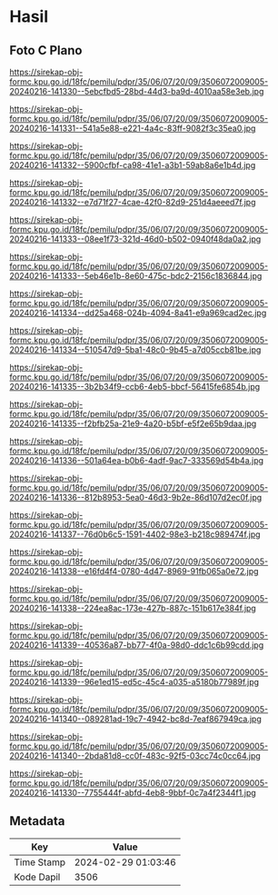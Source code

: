 # Hasil

## Foto C Plano

https://sirekap-obj-formc.kpu.go.id/18fc/pemilu/pdpr/35/06/07/20/09/3506072009005-20240216-141330--5ebcfbd5-28bd-44d3-ba9d-4010aa58e3eb.jpg

https://sirekap-obj-formc.kpu.go.id/18fc/pemilu/pdpr/35/06/07/20/09/3506072009005-20240216-141331--541a5e88-e221-4a4c-83ff-9082f3c35ea0.jpg

https://sirekap-obj-formc.kpu.go.id/18fc/pemilu/pdpr/35/06/07/20/09/3506072009005-20240216-141332--5900cfbf-ca98-41e1-a3b1-59ab8a6e1b4d.jpg

https://sirekap-obj-formc.kpu.go.id/18fc/pemilu/pdpr/35/06/07/20/09/3506072009005-20240216-141332--e7d71f27-4cae-42f0-82d9-251d4aeeed7f.jpg

https://sirekap-obj-formc.kpu.go.id/18fc/pemilu/pdpr/35/06/07/20/09/3506072009005-20240216-141333--08ee1f73-321d-46d0-b502-0940f48da0a2.jpg

https://sirekap-obj-formc.kpu.go.id/18fc/pemilu/pdpr/35/06/07/20/09/3506072009005-20240216-141333--5eb46e1b-8e60-475c-bdc2-2156c1836844.jpg

https://sirekap-obj-formc.kpu.go.id/18fc/pemilu/pdpr/35/06/07/20/09/3506072009005-20240216-141334--dd25a468-024b-4094-8a41-e9a969cad2ec.jpg

https://sirekap-obj-formc.kpu.go.id/18fc/pemilu/pdpr/35/06/07/20/09/3506072009005-20240216-141334--510547d9-5ba1-48c0-9b45-a7d05ccb81be.jpg

https://sirekap-obj-formc.kpu.go.id/18fc/pemilu/pdpr/35/06/07/20/09/3506072009005-20240216-141335--3b2b34f9-ccb6-4eb5-bbcf-56415fe6854b.jpg

https://sirekap-obj-formc.kpu.go.id/18fc/pemilu/pdpr/35/06/07/20/09/3506072009005-20240216-141335--f2bfb25a-21e9-4a20-b5bf-e5f2e65b9daa.jpg

https://sirekap-obj-formc.kpu.go.id/18fc/pemilu/pdpr/35/06/07/20/09/3506072009005-20240216-141336--501a64ea-b0b6-4adf-9ac7-333569d54b4a.jpg

https://sirekap-obj-formc.kpu.go.id/18fc/pemilu/pdpr/35/06/07/20/09/3506072009005-20240216-141336--812b8953-5ea0-46d3-9b2e-86d107d2ec0f.jpg

https://sirekap-obj-formc.kpu.go.id/18fc/pemilu/pdpr/35/06/07/20/09/3506072009005-20240216-141337--76d0b6c5-1591-4402-98e3-b218c989474f.jpg

https://sirekap-obj-formc.kpu.go.id/18fc/pemilu/pdpr/35/06/07/20/09/3506072009005-20240216-141338--e16fd4f4-0780-4d47-8969-91fb065a0e72.jpg

https://sirekap-obj-formc.kpu.go.id/18fc/pemilu/pdpr/35/06/07/20/09/3506072009005-20240216-141338--224ea8ac-173e-427b-887c-151b617e384f.jpg

https://sirekap-obj-formc.kpu.go.id/18fc/pemilu/pdpr/35/06/07/20/09/3506072009005-20240216-141339--40536a87-bb77-4f0a-98d0-ddc1c6b99cdd.jpg

https://sirekap-obj-formc.kpu.go.id/18fc/pemilu/pdpr/35/06/07/20/09/3506072009005-20240216-141339--96e1ed15-ed5c-45c4-a035-a5180b77989f.jpg

https://sirekap-obj-formc.kpu.go.id/18fc/pemilu/pdpr/35/06/07/20/09/3506072009005-20240216-141340--089281ad-19c7-4942-bc8d-7eaf867949ca.jpg

https://sirekap-obj-formc.kpu.go.id/18fc/pemilu/pdpr/35/06/07/20/09/3506072009005-20240216-141340--2bda81d8-cc0f-483c-92f5-03cc74c0cc64.jpg

https://sirekap-obj-formc.kpu.go.id/18fc/pemilu/pdpr/35/06/07/20/09/3506072009005-20240216-141330--7755444f-abfd-4eb8-9bbf-0c7a4f2344f1.jpg


## Metadata

| Key        | Value               |
| ---------- | ------------------- |
| Time Stamp | 2024-02-29 01:03:46 |
| Kode Dapil | 3506                |



